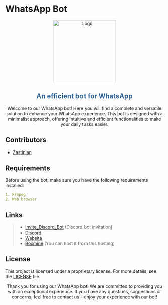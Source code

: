 # WhatsApp Bot

<p align="center">
  <img src="https://cdn.discordapp.com/attachments/851917836041453598/1104801349742362714/Hedystia.png" alt="Logo" width="200" height="200">
</p>
<div align="center">
  <h2 style="color: #336699;">An efficient bot for WhatsApp</h2>
</div>
<div align="center">
  <p>Welcome to our WhatsApp bot! Here you will find a complete and versatile solution to enhance your WhatsApp experience. This bot is designed with a minimalist approach, offering intuitive and efficient functionalities to make your daily tasks easier.</p>
</div>

## Contributors

- [Zastinian](https://github.com/Zastinian)

## Requirements

Before using the bot, make sure you have the following requirements installed:

```yml
1. FFmpeg
2. Web browser
```

## Links

> - [Invite_Discord_Bot](https://hedystia.com/invite) (Discord bot invitation)
> - [Discord](https://hedystia.com/support)
> - [Website](https://hedystia.com/)
> - [Boxmine](https://boxmineworld.com/) (You can host it from this hosting)

## License

This project is licensed under a proprietary license. For more details, see the [LICENSE](/license.md) file.

<div align="center">
  <p>Thank you for using our WhatsApp bot! We are committed to providing you with an exceptional experience. If you have any questions, suggestions or concerns, feel free to contact us - enjoy your experience with our bot!</p>
</div>
